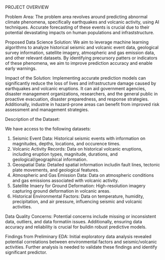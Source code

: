 PROJECT OVERVIEW

Problem Area:
The problem area revolves around predicting abnormal climate phenomena, specifically earthquakes and volcanic activity, using AI techniques. Accurate forecasting of these events is crucial due to their potential devastating impacts on human populations and infraststructure.

Proposed Data Science Solution:
We aim to leverage machine learning algorithms to analyze historical seismic and volcanic event data, geological survey information, satellite imagery, atmospheric and gas emission data, and other relevant datasets. By identifying precursory patters or indicators of these phenomena, we aim to improve prediction accuracy and enable early warnings.

Impact of the Solution:
Implementing accurate prediction models can significantly reduce the loss of lives and infrastructure damage caused by earthquakes and volcanic eruptions. It can aid government agencies, disaster management organizations, researchers, and the general public in proactive evacuation, disaster preparedness, and response strategies. Additionally, industrie in hazard-prone areas can benefit from improved risk assessment and management strategies.


Description of the Dataset:

We have access to the following datasets:
1. Seismic Event Data: Historical seismic events with information on magnitudes, depths, locations, and occurence times.
2. Volcanic Activity Records: Data on historical volcanic eruptions, including eruption types, magnitude, durations, and geological/geographical information.
3. Geospatial Data: Detailed spatial information includin fault lines, tectonic plate movements, and geological features.
4. Atmospheric and Gas Emission Data: Data on atmospheric conditions and gas emissions associated with volcanic activity.
5. Satellite Imaery for Ground Deformation: High-resolution imagery capturing ground deformation in volcanic areas.
6. Historical Environmental Factors: Data on temperature, humidity, precipitation, and air pressure, influencing seismic and volcanic activities.


Data Quality Concerns:
Potential concerns include missing or inconsistent data, outliers, and data formatiin issues. Additionally, ensuring data accuracy and reliability is crucial for buildin robust predictive models.

Findings from Preliminary EDA:
Initial exploratory data analysis revealed potential correlations between environmental factors and seismic/volcanic activities. Further analysis is needed to validate these findings and identify significant predictor.
